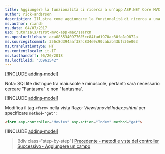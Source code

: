 ```yaml
---
title: Aggiungere la funzionalità di ricerca a un'app ASP.NET Core MVC
author: rick-anderson
description: Illustra come aggiungere la funzionalità di ricerca a una semplice app ASP.NET Core MVC
ms.author: riande
ms.date: 04/07/2017
uid: tutorials/first-mvc-app-mac/search
ms.openlocfilehash: aca0835340977605cc84fad1970ac30fa1a9872a
ms.sourcegitcommit: 356c8d394aaf384c834e9c90cabab43bfe36e063
ms.translationtype: HT
ms.contentlocale: it-IT
ms.lasthandoff: 06/26/2018
ms.locfileid: "36961542"
---
```

[!INCLUDE [adding-model](../../includes/mvc-intro/search1.md)]

Nota: SQLlite distingue tra maiuscole e minuscole, pertanto sarà necessario cercare "Fantasma" e non "fantasma".

[!INCLUDE [adding-model](../../includes/mvc-intro/search2.md)]

Modifica il tag `<form>` nella vista Razor *Views\movie\Index.cshtml* per specificare `method="get"`:

```html
<form asp-controller="Movies" asp-action="Index" method="get">
```

[!INCLUDE [adding-model](../../includes/mvc-intro/search3.md)]

> [!div class="step-by-step"]
> [Precedente - metodi e viste del controller](controller-methods-views.md)
> [Successivo - Aggiungere un campo](new-field.md)
